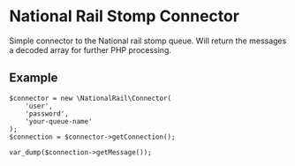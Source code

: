 # National Rail Stomp Connector
Simple connector to the National rail stomp queue. Will return the messages a decoded array for further PHP processing.

## Example

```
$connector = new \NationalRail\Connector(
    'user',
    'password',
    'your-queue-name'
);
$connection = $connector->getConnection();

var_dump($connection->getMessage());
```
